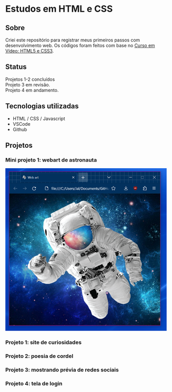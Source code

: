 # Estudos em HTML e CSS

## Sobre
Criei este repositório para registrar meus primeiros passos com desenvolvimento web.
Os códigos foram feitos com base no <a href="https://github.com/gustavoguanabara/html-css/tree/master/aulas-pdf" target="_blank">Curso em Vídeo: HTML5 e CSS3</a>.

## Status
Projetos 1-2 concluídos <br>
Projeto 3 em revisão. <br>
Projeto 4 em andamento. <br>

## Tecnologias utilizadas
- HTML / CSS / Javascript
- VSCode
- Github

## Projetos

### Mini projeto 1: webart de astronauta
<img src="projetos/previa_miniprojeto1.PNG">

### Projeto 1: site de curiosidades
### Projeto 2: poesia de cordel
### Projeto 3: mostrando prévia de redes sociais
### Projeto 4: tela de login

